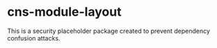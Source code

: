 # cns-module-layout

This is a security placeholder package created to prevent dependency confusion attacks.